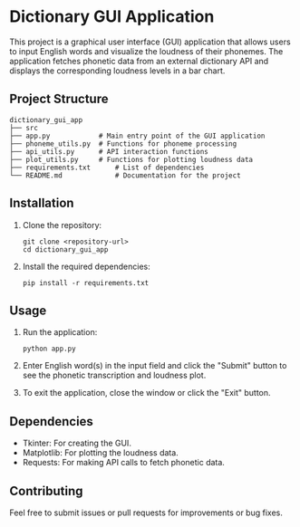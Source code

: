 # Dictionary GUI Application

This project is a graphical user interface (GUI) application that allows users to input English words and visualize the loudness of their phonemes. The application fetches phonetic data from an external dictionary API and displays the corresponding loudness levels in a bar chart.

## Project Structure

```
dictionary_gui_app
├── src
├── app.py            # Main entry point of the GUI application
├── phoneme_utils.py  # Functions for phoneme processing
├── api_utils.py      # API interaction functions
├── plot_utils.py     # Functions for plotting loudness data
├── requirements.txt      # List of dependencies
└── README.md             # Documentation for the project
```

## Installation

1. Clone the repository:
   ```
   git clone <repository-url>
   cd dictionary_gui_app
   ```

2. Install the required dependencies:
   ```
   pip install -r requirements.txt
   ```

## Usage

1. Run the application:
   ```
   python app.py
   ```

2. Enter English word(s) in the input field and click the "Submit" button to see the phonetic transcription and loudness plot.

3. To exit the application, close the window or click the "Exit" button.

## Dependencies

- Tkinter: For creating the GUI.
- Matplotlib: For plotting the loudness data.
- Requests: For making API calls to fetch phonetic data.

## Contributing

Feel free to submit issues or pull requests for improvements or bug fixes.
